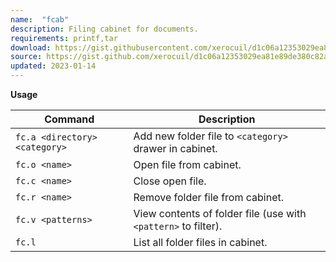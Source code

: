 ```yaml
---
name:  "fcab"
description: Filing cabinet for documents.
requirements: printf,tar
download: https://gist.githubusercontent.com/xerocuil/d1c06a12353029ea81e89de380c82a18/raw/fcab.sh
source: https://gist.github.com/xerocuil/d1c06a12353029ea81e89de380c82a18
updated: 2023-01-14
---
```


**Usage**

Command                       | Description
-------                       | -----------
`fc.a <directory> <category>` | Add new folder file to `<category>` drawer in cabinet.
`fc.o <name>`                 | Open file from cabinet.
`fc.c <name>`                 | Close open file.
`fc.r <name>`                 | Remove folder file from cabinet.
`fc.v <patterns>`             | View contents of folder file (use with `<pattern>` to filter).
`fc.l`                        | List all folder files in cabinet.